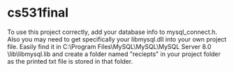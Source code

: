 # cs531final

To use this project correctly, add your database info to mysql_connect.h. Also you may need to get specifically your libmysql.dll into your own project file. Easily find it in C:\Program Files\MySQL\MySQL\MySQL Server 8.0 \lib\libmysql.lib
and create a folder named "reciepts" in your project folder as the printed txt file is stored in that folder.

